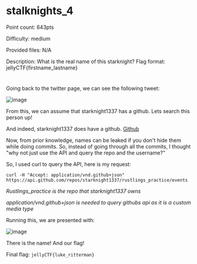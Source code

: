 # stalknights_4
Point count: 643pts

Difficulty: medium

Provided files: N/A

Description: What is the real name of this starknight? Flag format: jellyCTF{firstname_lastname}

# 

Going back to the twitter page, we can see the following tweet:

![image](https://github.com/sa1181405/pbchocolate-private-writeups/assets/170969470/af356caf-f72a-4808-a032-80df8788ef89)

From this, we can assume that starknight1337 has a github. Lets search this person up!

And indeed, starknight1337 does have a github. [Github](https://github.com/starknight1337)

Now, from prior knowledge, names can be leaked if you don't hide them while doing commits. So, instead of going through all the commits, I thought "why not just use the API and query the repo and the username?"

So, I used curl to query the API, here is my request:

`curl -H "Accept: application/vnd.github+json" https://api.github.com/repos/starknight1337/rustlings_practice/events `

*Rustlings_practice is the repo that starknight1337 owns*

*application/vnd.github+json is needed to query githubs api as it is a custom media type*

Running this, we are presented with:

![image](https://github.com/sa1181405/pbchocolate-private-writeups/assets/170969470/736e18e9-c628-4db4-a3d6-7428ab04948a)

There is the name! And our flag!

Final flag: `jellyCTF{luke_ritterman}`
